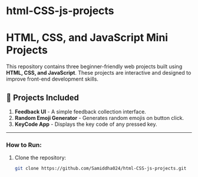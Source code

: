 # html-CSS-js-projects
# HTML, CSS, and JavaScript Mini Projects  

This repository contains three beginner-friendly web projects built using **HTML, CSS, and JavaScript**. These projects are interactive and designed to improve front-end development skills.  

## 🚀 Projects Included  

1. **Feedback UI** - A simple feedback collection interface.  
2. **Random Emoji Generator** - Generates random emojis on button click.  
3. **KeyCode App** - Displays the key code of any pressed key.  

---
### How to Run:
1. Clone the repository:
   ```sh
   git clone https://github.com/Samiddha024/html-CSS-js-projects.git

